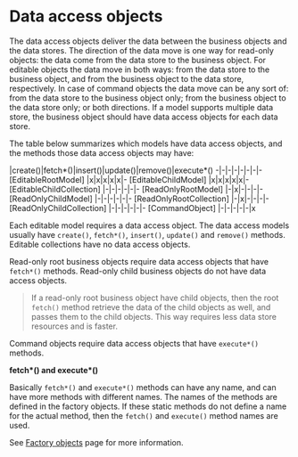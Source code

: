 [//]: # (10, Data access objects)

# Data access objects

The data access objects deliver the data between the business objects and the data stores.
The direction of the data move is one way for read-only objects: the data come from the
data store to the business object. For editable objects the data move in both ways: from
the data store to the business object, and from the business object to the data store,
respectively. In case of command objects the data move can be any sort of: from the data
store to the business object only; from the business object to the data store only; or
both directions. If a model supports multiple data store, the business object should have
data access objects for each data store.

The table below summarizes which models have data access objects, and the methods those
data access objects may have: 

 |create()|fetch*()|insert()|update()|remove()|execute*()
-|-|-|-|-|-|-|-
[EditableRootModel]       |x|x|x|x|x|-
[EditableChildModel]      |x|x|x|x|x|-
[EditableChildCollection] |-|-|-|-|-|-
[ReadOnlyRootModel]       |-|x|-|-|-|-
[ReadOnlyChildModel]      |-|-|-|-|-|-
[ReadOnlyRootCollection]  |-|x|-|-|-|-
[ReadOnlyChildCollection] |-|-|-|-|-|-
[CommandObject]           |-|-|-|-|-|x

Each editable model requires a data access object. The data access models usually have
`create()`, `fetch*()`, `insert()`, `update()` and `remove()` methods. Editable collections
have no data access objects.

Read-only root business objects require data access objects that have `fetch*()` methods.
Read-only child business objects do not have data access objects.

> If a read-only root business object have child objects, then the root `fetch()` method
> retrieve the data of the child objects as well, and passes them to the child objects.
> This way requires less data store resources and is faster.

Command objects require data access objects that have `execute*()` methods.

__fetch\*() and execute\*()__

Basically `fetch*()` and `execute*()` methods can have any name, and can have more methods
with different names. The names of the methods are defined in the factory objects. If these
static methods do not define a name for the actual method, then the `fetch()` and `execute()`
method names are used.

See [Factory objects](/model-definitions/factory-objects) page for more information.
